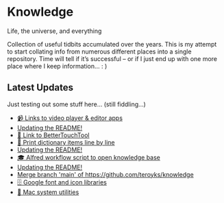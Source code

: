 # Knowledge

Life, the universe, and everything

Collection of useful tidbits accumulated over the years. This is my attempt to start collating info from numerous different places into a single repository. Time will tell if it’s successful – or if I just end up with one more place where I keep information… : )

## Latest Updates

Just testing out some stuff here… (still fiddling…)

<!--START_SECTION:feed-->
* [
        📹 Links to video player &amp; editor apps
    ](https:&#x2F;&#x2F;github.com&#x2F;teroyks&#x2F;knowledge&#x2F;commit&#x2F;6a2cedf52da5c9de3dd278238df1a60cb33f41f1)
* [
        Updating the README!
    ](https:&#x2F;&#x2F;github.com&#x2F;teroyks&#x2F;knowledge&#x2F;commit&#x2F;800e9fc3f2e89c8bb4be71e3c1bcd628179f009c)
* [
        🔗 Link to BetterTouchTool
    ](https:&#x2F;&#x2F;github.com&#x2F;teroyks&#x2F;knowledge&#x2F;commit&#x2F;684bbcb4945c50e44de2b52b2d71f6313c47af38)
* [
        🐍 Print dictionary items line by line
    ](https:&#x2F;&#x2F;github.com&#x2F;teroyks&#x2F;knowledge&#x2F;commit&#x2F;c8045b00601da0be446499666f88a5935cc22a27)
* [
        Updating the README!
    ](https:&#x2F;&#x2F;github.com&#x2F;teroyks&#x2F;knowledge&#x2F;commit&#x2F;6beb32accf5f78c954cb2f50fe531c9eba769f6d)
* [
        🎓 Alfred workflow script to open knowledge base
    ](https:&#x2F;&#x2F;github.com&#x2F;teroyks&#x2F;knowledge&#x2F;commit&#x2F;e4576a583face4de995edd97e74a33e64474a809)
* [
        Updating the README!
    ](https:&#x2F;&#x2F;github.com&#x2F;teroyks&#x2F;knowledge&#x2F;commit&#x2F;61e7d3e79b40e099bda16d17649cd29c929919ca)
* [
        Merge branch &#39;main&#39; of https:&#x2F;&#x2F;github.com&#x2F;teroyks&#x2F;knowledge
    ](https:&#x2F;&#x2F;github.com&#x2F;teroyks&#x2F;knowledge&#x2F;commit&#x2F;b8b3aa9f1151ffc18a1145f0b91eeec13cc1b585)
* [
        🗄 Google font and icon libraries
    ](https:&#x2F;&#x2F;github.com&#x2F;teroyks&#x2F;knowledge&#x2F;commit&#x2F;dd2510ae1173b47aab3a7105d184d98cf93b47dd)
* [
        🔧 Mac system utilities
    ](https:&#x2F;&#x2F;github.com&#x2F;teroyks&#x2F;knowledge&#x2F;commit&#x2F;91b5175a3215622679b5b14c3216dbff15865216)
<!--END_SECTION:feed-->

